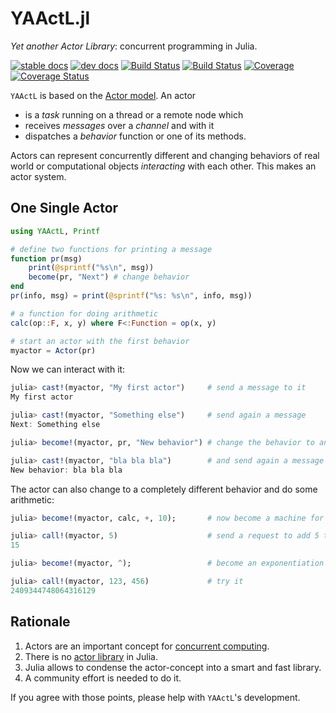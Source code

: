 # YAActL.jl

*Yet another Actor Library*: concurrent programming in Julia.

[![stable docs](https://img.shields.io/badge/docs-stable-blue.svg)](https://pbayer.github.io/YAActL.jl/stable/)
[![dev docs](https://img.shields.io/badge/docs-dev-blue.svg)](https://pbayer.github.io/YAActL.jl/dev)
[![Build Status](https://travis-ci.com/pbayer/YAActL.jl.svg?branch=master)](https://travis-ci.com/pbayer/YAActL.jl)
[![Build Status](https://ci.appveyor.com/api/projects/status/github/pbayer/YAActL.jl?svg=true)](https://ci.appveyor.com/project/pbayer/YAActL-jl)
[![Coverage](https://codecov.io/gh/pbayer/YAActL.jl/branch/master/graph/badge.svg)](https://codecov.io/gh/pbayer/YAActL.jl)
[![Coverage Status](https://coveralls.io/repos/github/pbayer/YAActL.jl/badge.svg?branch=master)](https://coveralls.io/github/pbayer/YAActL.jl?branch=master)

`YAActL` is based on the [Actor model](https://en.wikipedia.org/wiki/Actor_model). An actor

- is a *task* running on a thread or a remote node which
- receives *messages* over a *channel* and with it
- dispatches a *behavior* function or one of its methods.

Actors can represent concurrently different and changing behaviors of real world or computational objects *interacting* with each other. This makes an actor system.

## One Single Actor

```julia
using YAActL, Printf

# define two functions for printing a message
function pr(msg)
    print(@sprintf("%s\n", msg))
    become(pr, "Next") # change behavior
end
pr(info, msg) = print(@sprintf("%s: %s\n", info, msg))

# a function for doing arithmetic
calc(op::F, x, y) where F<:Function = op(x, y)

# start an actor with the first behavior
myactor = Actor(pr)
```

Now we can interact with it:

```julia
julia> cast!(myactor, "My first actor")     # send a message to it
My first actor

julia> cast!(myactor, "Something else")     # send again a message
Next: Something else

julia> become!(myactor, pr, "New behavior") # change the behavior to another one

julia> cast!(myactor, "bla bla bla")        # and send again a message
New behavior: bla bla bla
```

The actor can also change to a completely different behavior and do some arithmetic:

```julia
julia> become!(myactor, calc, +, 10);       # now become a machine for adding to 10

julia> call!(myactor, 5)                    # send a request to add 5 to it and to return the result
15

julia> become!(myactor, ^);                 # become an exponentiation machine

julia> call!(myactor, 123, 456)             # try it
2409344748064316129
```

## Rationale

1. Actors are an important concept for [concurrent computing](https://en.wikipedia.org/wiki/Concurrent_computing).
2. There is no [actor library](https://en.wikipedia.org/wiki/Actor_model#Actor_libraries_and_frameworks) in Julia. 
3. Julia allows to condense the actor-concept into a  smart and fast library.
4. A community effort is needed to do it.

If you agree with those points, please help with  `YAActL`'s development.
